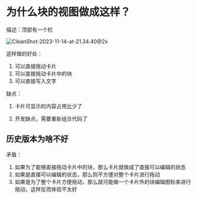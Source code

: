 # 为什么块的视图做成这样？

描述：顶部有一个栏

![CleanShot-2023-11-14-at-21.34.40@2x](/img/CleanShot-2023-11-14-at-21.34.40@2x.png)

这样做的好处：

1. 可以直接拖动卡片
2. 可以直接拖动卡片中的块
3. 可以直接写入文字

缺点：

1. 卡片可显示的内容占用比少了

2. 开发缺点，需要重新组合代码了



## 历史版本为啥不好

矛盾：

1. 如果为了能够直接拖动卡片中的块，那么卡片就做成了直接可以编辑的状态
2. 如果是直接可以编辑的状态，那么则不方便对整个卡片进行拖动
3. 如果是为了整个卡片方便拖动，那么就可能做一个卡片外的块编辑图标来进行拖动，这样反而体验不太好